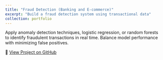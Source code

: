 ```yaml
---
title: "Fraud Detection (Banking and E-commerce)"
excerpt: "Build a fraud detection system using transactional data"
collection: portfolio
---
```


Apply anomaly detection techniques, logistic regression, or random forests to identify fraudulent transactions in real time. Balance model performance with minimizing false positives.


🔗 [View Project on GitHub](https://github.com/cesarjaidar/portfolio/blob/master/files/Generating%20Images%20with%20Stability%20AI.py)
